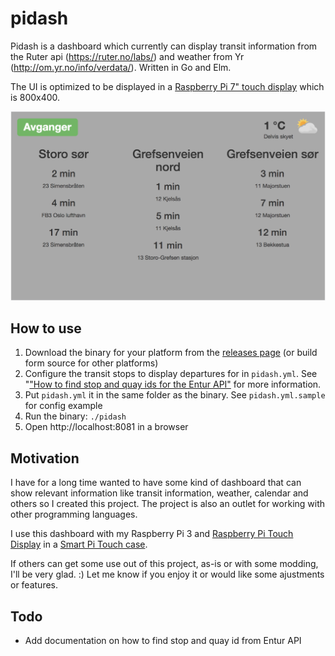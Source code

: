 # pidash

Pidash is a dashboard which currently can display transit information from the Ruter api (https://ruter.no/labs/) and weather from Yr (http://om.yr.no/info/verdata/). Written in Go and Elm.

The UI is optimized to be displayed in a [Raspberry Pi 7" touch display](https://www.raspberrypi.org/products/raspberry-pi-touch-display/) which is 800x400.

![Screenshot](screenshot.png)

## How to use

1. Download the binary for your platform from the [releases page](https://github.com/ringvold/pidash/releases) (or build form source for other platforms)
2. Configure the transit stops to display departures for in `pidash.yml`. See "["How to find stop and quay ids for the Entur API"](https://github.com/ringvold/pidash/wiki/How-to-find-stop-and-quay-ids-for-the-Entur-API) for more information.
3. Put `pidash.yml` it in the same folder as the binary. See `pidash.yml.sample` for config example
4. Run the binary: `./pidash`
5. Open http://localhost:8081 in a browser

## Motivation

I have for a long time wanted to have some kind of dashboard that can show relevant information like transit information, weather, calendar and others so I created this project. The project is also an outlet for working with other programming languages.

I use this dashboard with my Raspberry Pi 3 and [Raspberry Pi Touch Display](https://www.raspberrypi.org/products/raspberry-pi-touch-display/) in a [Smart Pi Touch case](https://www.adafruit.com/product/3187).

If others can get some use out of this project, as-is or with some modding, I'll be very glad. :) Let me know if you enjoy it or would like some ajustments or features.


## Todo
- Add documentation on how to find stop and quay id from Entur API
